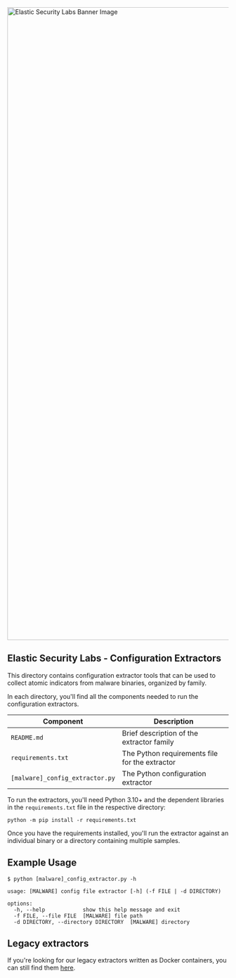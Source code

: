 <img width="1440" alt="Elastic Security Labs Banner Image" src="https://user-images.githubusercontent.com/7442091/234121634-fd2518cf-70cb-4eee-8134-393c1f712bac.png">

## Elastic Security Labs - Configuration Extractors

This directory contains configuration extractor tools that can be used to collect atomic indicators from malware binaries, organized by family.

In each directory, you'll find all the components needed to run the configuration extractors.

| Component | Description |
| ------ | ----------- |
| `README.md` | Brief description of the extractor family |
| `requirements.txt` | The Python requirements file for the extractor |
| `[malware]_config_extractor.py` | The Python configuration extractor |

To run the extractors, you'll need Python 3.10+ and the dependent libraries in the `requirements.txt` file in the respective directory:

```
python -m pip install -r requirements.txt
```

Once you have the requirements installed, you'll run the extractor against an individual binary or a directory containing multiple samples.

## Example Usage

```
$ python [malware]_config_extractor.py -h

usage: [MALWARE] config file extractor [-h] (-f FILE | -d DIRECTORY)

options:
  -h, --help            show this help message and exit
  -f FILE, --file FILE  [MALWARE] file path
  -d DIRECTORY, --directory DIRECTORY  [MALWARE] directory
```

## Legacy extractors

If you're looking for our legacy extractors written as Docker containers, you can still find them [here](https://www.elastic.co/security-labs/tools).
